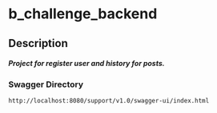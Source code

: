 # b_challenge_backend
## Description
##### Project for register user and history for posts.


### Swagger Directory
```url
http://localhost:8080/support/v1.0/swagger-ui/index.html
```

